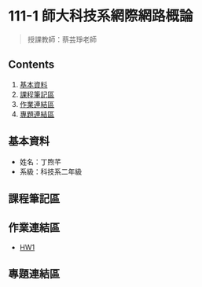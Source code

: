 111-1 師大科技系網際網路概論
==========================
>授課教師：蔡芸琤老師

Contents
--------
1. [基本資料](#基本資料)
2. [課程筆記區](#課程筆記區)
3. [作業連結區](#作業連結區)
4. [專題連結區](#專題連結區)

## 基本資料
*  姓名：丁煦芊
*  系級：科技系二年級

## 課程筆記區

## 作業連結區
*  [HW1](https://github.com/xiaoqian0108/Web/blob/main/HW1)

## 專題連結區
